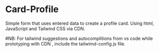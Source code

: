 # Card-Profile
Simple form that uses entered data to create a profile card.
Using html, JavaScript and  Tailwind CSS via CDN.

#NB:
For tailwind suggestions and autocomplitions from vs code while prototyping with CDN , include the tailwimd-config.js file. 
